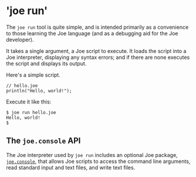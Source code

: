 # 'joe run'

The `joe run` tool is quite simple, and is intended primarily as a 
convenience to those learning the Joe language (and as a debugging aid
for the Joe developer).

It takes a single argument, a Joe script to execute.  It loads the script
into a Joe interpreter, displaying any syntax errors;
and if there are none executes the script and displays its output.

Here's a simple script.

```joe
// hello.joe
println("Hello, world!");
```

Execute it like this:

```shell
$ joe run hello.joe
Hello, world!
$
```

## The `joe.console` API

The Joe interpreter used by `joe run` includes an optional Joe package,
[`joe.console`](library/pkg.joe.console.md), that allows Joe scripts to
access the command line arguments, read standard input and text files, and
write text files.


